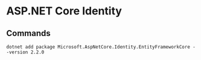 ﻿# ASP.NET Core Identity

## Commands

	dotnet add package Microsoft.AspNetCore.Identity.EntityFrameworkCore --version 2.2.0
